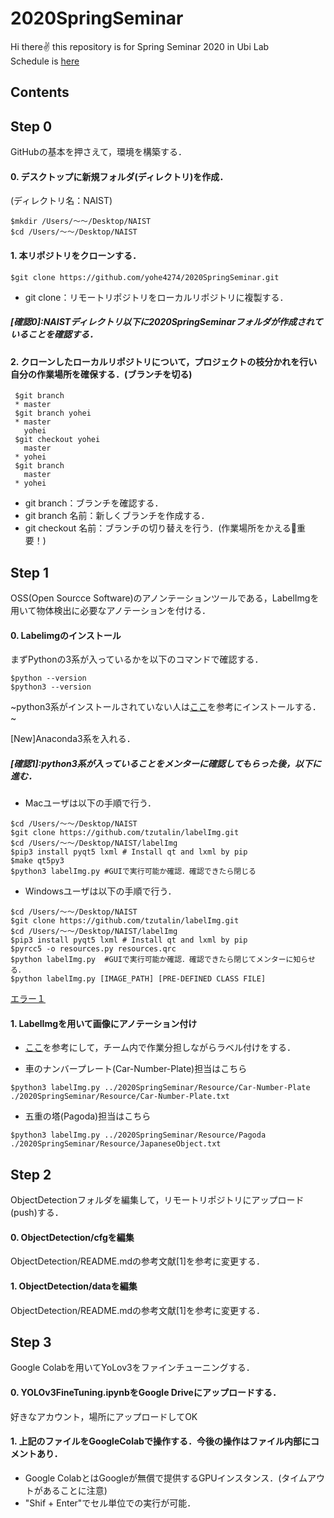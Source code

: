 # 2020SpringSeminar
Hi there✌️ this repository is for Spring Seminar 2020 in Ubi Lab<br>
Schedule is [here](http://isw3.naist.jp/IS/PubWG/Spring2020/index-ja.html#schedule)

## Contents



## Step 0
GitHubの基本を押さえて，環境を構築する．
#### 0. デスクトップに新規フォルダ(ディレクトリ)を作成．
(ディレクトリ名：NAIST)
```
$mkdir /Users/〜〜/Desktop/NAIST
$cd /Users/〜〜/Desktop/NAIST
```    
#### 1. 本リポジトリをクローンする．
    $git clone https://github.com/yohe4274/2020SpringSeminar.git
- git clone：リモートリポジトリをローカルリポジトリに複製する．
##### [確認0]:NAISTディレクトリ以下に2020SpringSeminarフォルダが作成されていることを確認する．

#### 2. クローンしたローカルリポジトリについて，プロジェクトの枝分かれを行い自分の作業場所を確保する．(ブランチを切る)
     $git branch 
     * master
     $git branch yohei
     * master
       yohei
     $git checkout yohei
       master
     * yohei
     $git branch 
       master
     * yohei
- git branch：ブランチを確認する．
- git branch 名前：新しくブランチを作成する．
- git checkout 名前：ブランチの切り替えを行う．(作業場所をかえる🐸重要！)

## Step 1
OSS(Open Sourcce Software)のアノンテーションツールである，LabelImgを用いて物体検出に必要なアノテーションを付ける．<br>
#### 0. Labelimgのインストール
まずPythonの3系が入っているかを以下のコマンドで確認する．
```
$python --version
$python3 --version
```
~python3系がインストールされていない人は[ここ](https://qiita.com/Yohey32/items/6684c7cf05dac2d42a11)を参考にインストールする．~<br>

[New]Anaconda3系を入れる．

##### [確認1]:python3系が入っていることをメンターに確認してもらった後，以下に進む．
- Macユーザは以下の手順で行う．<br>
```
$cd /Users/〜〜/Desktop/NAIST
$git clone https://github.com/tzutalin/labelImg.git
$cd /Users/〜〜/Desktop/NAIST/labelImg
$pip3 install pyqt5 lxml # Install qt and lxml by pip
$make qt5py3
$python3 labelImg.py #GUIで実行可能か確認．確認できたら閉じる
```    


- Windowsユーザは以下の手順で行う．<br>
```
$cd /Users/〜〜/Desktop/NAIST
$git clone https://github.com/tzutalin/labelImg.git
$cd /Users/〜〜/Desktop/NAIST/labelImg
$pip3 install pyqt5 lxml # Install qt and lxml by pip
$pyrcc5 -o resources.py resources.qrc
$python labelImg.py  #GUIで実行可能か確認．確認できたら閉じてメンターに知らせる．
$python labelImg.py [IMAGE_PATH] [PRE-DEFINED CLASS FILE]
```
[エラー１](https://stackoverflow.com/questions/58140305/labelimg-pyrcc5-is-not-recognized-as-an-internal-or-external-command)

#### 1. LabelImgを用いて画像にアノテーション付け
- [ここ](https://demura.net/misc/14350.html)を参考にして，チーム内で作業分担しながらラベル付けをする．

- 車のナンバープレート(Car-Number-Plate)担当はこちら
```
$python3 labelImg.py ../2020SpringSeminar/Resource/Car-Number-Plate ./2020SpringSeminar/Resource/Car-Number-Plate.txt
```
- 五重の塔(Pagoda)担当はこちら
```
$python3 labelImg.py ../2020SpringSeminar/Resource/Pagoda ./2020SpringSeminar/Resource/JapaneseObject.txt   
```

## Step 2
ObjectDetectionフォルダを編集して，リモートリポジトリにアップロード(push)する．<br>
#### 0. ObjectDetection/cfgを編集
ObjectDetection/README.mdの参考文献[1]を参考に変更する．

#### 1. ObjectDetection/dataを編集
ObjectDetection/README.mdの参考文献[1]を参考に変更する．




## Step 3
Google Colabを用いてYoLov3をファインチューニングする．<br>
#### 0. YOLOv3FineTuning.ipynbをGoogle Driveにアップロードする．
好きなアカウント，場所にアップロードしてOK

#### 1. 上記のファイルをGoogleColabで操作する．今後の操作はファイル内部にコメントあり．
- Google ColabとはGoogleが無償で提供するGPUインスタンス．(タイムアウトがあることに注意)
- "Shif + Enter"でセル単位での実行が可能．




